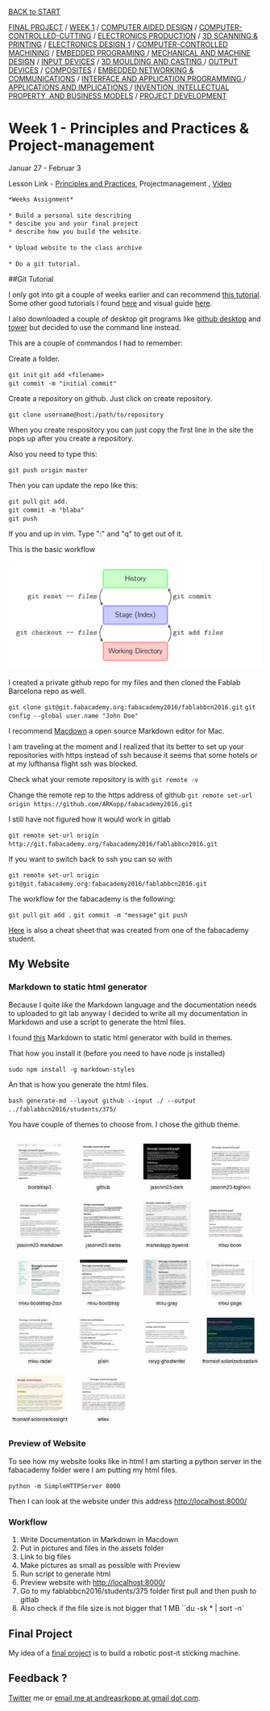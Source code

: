 [BACK to START](../)

[FINAL PROJECT](../final) / [WEEK 1](../week1) / [COMPUTER AIDED DESIGN](../week2) / [COMPUTER-CONTROLLED-CUTTING](../week3) / [ELECTRONICS PRODUCTION](../week4) / [3D SCANNING & PRINTING](../week5) / [ELECTRONICS DESIGN 1](../week6)  / [COMPUTER-CONTROLLED MACHINING](../week7) / [EMBEDDED PROGRAMING ](../week8) / [MECHANICAL AND MACHINE DESIGN](../week9) / [INPUT DEVICES](../week10) / [3D MOULDING AND CASTING ](../week11) / [OUTPUT DEVICES](../week12) /  [COMPOSITES](../week13) / [EMBEDDED NETWORKING & COMMUNICATIONS](../week14) / [INTERFACE AND APPLICATION PROGRAMMING ](../week15) / [APPLICATIONS AND IMPLICATIONS ](../week16) / [INVENTION, INTELLECTUAL PROPERTY, AND BUSINESS MODELS](../week17) / [PROJECT DEVELOPMENT ](../week18)  


# Week 1 - Principles and Practices & Project-management 

Januar 27 - Februar 3


Lesson Link - [Principles and Practices](http://academy.cba.mit.edu/classes/principles_practices/index.html), Projectmanagement  , [Video](http://connectmedia.waag.org/AcadeMany/fab-2016/01-27/)

~~~
*Weeks Assignment*

* Build a personal site describing 
* descibe you and your final project
* describe how you build the website. 

* Upload website to the class archive 

* Do a git tutorial. 
~~~


##Git Tutorial

I only got into git a couple of weeks earlier and can recommend [this tutorial](http://rogerdudler.github.io/git-guide/). Some other good tutorials I found [here](http://think-like-a-git.net/) and visual guide [here](http://marklodato.github.io/visual-git-guide/index-en.html). 

I also downloaded a couple of desktop git programs like [github desktop](https://desktop.github.com/) and [tower](https://www.git-tower.com/) but decided to use the command line instead.

This are a couple of commandos I had to remember: 

Create a folder.

`git init` 
`git add <filename>`  
`git commit -m "initial commit"`  

Create a repository on github. Just click on create repository.

`git clone username@host:/path/to/repository` 

When you create respository you can just copy the first line in the site the pops up after you create a repository.

Also you need to type this: 

`git push origin master`


Then you can update the repo like this: 

`git pull` 
`git add.`  
`git commit -m "blaba"`  
`git push`  


If you and up in vim. Type ":" and "q" to get out of it. 

This is the basic workflow 

![](images/basic-usage.svg)


I created a private github repo for my files and then cloned the Fablab Barcelona repo as well. 

`git clone git@git.fabacademy.org:fabacademy2016/fablabbcn2016.git`
`git config --global user.name "John Doe"`

I recommend [Macdown](http://macdown.uranusjr.com/) a open source Markdown editor for Mac. 

I am traveling at the moment and I realized that its better to set up your repositories with https instead of ssh because it seems that some hotels or at my lufthansa flight ssh was blocked. 

Check what your remote repository is with 
`git remote -v`

Change the remote rep to the https address of github
`git remote set-url origin https://github.com/ARKopp/fabacademy2016.git` 

I still have not figured how it would work in gitlab
 
`git remote set-url origin http://git.fabacademy.org/fabacademy2016/fablabbcn2016.git`

If you want to switch back to ssh you can so with 

`git remote set-url origin git@git.fabacademy.org:fabacademy2016/fablabbcn2016.git`

The workflow for the fabacademy is the following: 

`git pull`
`git add .`
`git commit -m "message"`
`git push`


[Here](http://archive.fabacademy.org/archives/2016/doc/gitCheatSheet.html) is also a cheat sheet that was created from one of the fabacademy student.

## My Website


### Markdown to static html generator

Because I quite like the Markdown language and the documentation needs to uploaded to git lab anyway I decided to write all my documentation in Markdown and use a script to generate the html files. 

I found [this](https://github.com/mixu/markdown-styles) Markdown to static html generator with build in themes. 

That how you install it (before you need to have node js installed)

`sudo npm install -g markdown-styles`

An that is how you generate the html files. 

``bash
	generate-md --layout github --input ./ --output ../fablabbcn2016/students/375/
``

You have couple of themes to choose from. I chose the github theme.

![](images/montage.jpg)

### Preview of Website

To see how my website looks like in html I am starting a python server in the fabacademy folder were I am putting my html files.

``python -m SimpleHTTPServer 8000``

Then I can look at the website under this address [http://localhost:8000/](http://localhost:8000/)

### Workflow

1. Write Documentation in Markdown in Macdown
2. Put in pictures and files in the assets folder
3. Link to big files
4. Make pictures as small as possible with Preview
5. Run script to generate html
6. Preview website with [http://localhost:8000/](http://localhost:8000/)
7. Go to my fablabbcn2016/students/375 folder first pull and then push to gitlab
8. Also check if the file size is not bigger that 1 MB ``du -sk * | sort -n`

## Final Project

My idea of a [final project](../final) is to build a robotic post-it sticking machine.


## Feedback ?

[Twitter](http://www.twitter.com/andreaskopp) me or [email me at andreasrkopp at gmail dot com](mailto:andreasrkopp@gmailcom). 
